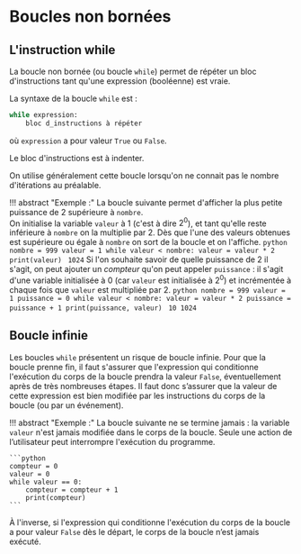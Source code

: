 # Boucles non bornées

## L'instruction while
La boucle non bornée (ou boucle `while`) permet de répéter un bloc d'instructions tant qu'une expression (booléenne) est vraie.

La syntaxe de la boucle `while` est :

```python
while expression:
    bloc d_instructions à répéter
```
où `expression` a pour valeur `True` ou `False`.

Le bloc d'instructions est à indenter.

On utilise généralement cette boucle lorsqu'on ne connait pas le nombre d'itérations au préalable.

!!! abstract "Exemple :"
    La boucle suivante permet d'afficher la plus petite puissance de 2 supérieure à `nombre`.  
    On initialise la variable `valeur` à 1 (c'est à dire $2^0$), et tant qu'elle reste inférieure à `nombre` on la multiplie par 2. Dès que l'une des valeurs obtenues est supérieure ou égale à `nombre` on sort de la boucle et on l'affiche.
	```python
	nombre = 999
	valeur = 1
	while valeur < nombre:
		valeur = valeur * 2
	print(valeur)
	```
	```
	1024
	```
    Si l'on souhaite savoir de quelle puissance de 2 il s'agit, on peut ajouter un *compteur* qu'on peut appeler `puissance` : il s'agit d'une variable initialisée à 0 (car `valeur` est initialisée à $2^0$) et incrémentée à chaque fois que `valeur` est multipliée par 2.
    ```python
    nombre = 999
    valeur = 1
    puissance = 0
    while valeur < nombre:
      valeur = valeur * 2
      puissance = puissance + 1
    print(puissance, valeur)
    ```
    ```
    10 1024
    ```

## Boucle infinie
Les boucles `while` présentent un risque de boucle infinie.
Pour que la boucle prenne fin, il faut s'assurer que l'expression qui conditionne l'exécution du corps de la boucle prendra la valeur `False`, éventuellement après de très nombreuses étapes. Il faut donc s’assurer que la valeur de cette expression est bien modifiée par les instructions du corps de la boucle (ou par un événement).

!!! abstract "Exemple :"
	La boucle suivante ne se termine jamais : la variable `valeur` n'est jamais modifiée dans le corps de la boucle. Seule une action de l’utilisateur peut interrompre l'exécution du programme.

	```python
    compteur = 0
    valeur = 0
    while valeur == 0:
        compteur = compteur + 1
        print(compteur)
	```

À l'inverse, si l'expression qui conditionne l'exécution du corps de la boucle a pour valeur `False` dès le départ, le corps de la boucle n’est jamais exécuté. 	
